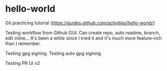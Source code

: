 # hello-world
Git practicing tutorial (https://guides.github.com/activities/hello-world/)

Testing workflow from Github GUI. Can create repo, auto readme, branch, edit inline... It's been a while since I tried it and it's much more feature-rich than I remember.

Testing gpg signing.
Testing auto gpg signing.

Testing PR UI
v2
